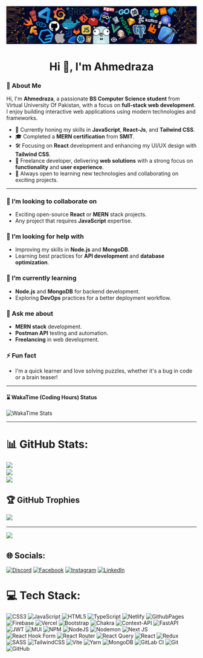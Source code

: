  <img src="https://github.com/ahmedrazabaloch/SMIT-WMA-BATCH-10/blob/main/Assets/background.png"> 


<h1 align="center">Hi 👋, I'm Ahmedraza</h1>

### 👋 About Me

Hi, I'm **Ahmedraza**, a passionate **BS Computer Science student** from Virtual University Of Pakistan, with a focus on **full-stack web development**. I enjoy building interactive web applications using modern technologies and frameworks.

- 🌱 Currently honing my skills in **JavaScript**, **React-Js**, and **Tailwind CSS**.  
- 🎓 Completed a **MERN certification** from **SMIT**.
- 🛠️ Focusing on **React** development and enhancing my UI/UX design with **Tailwind CSS**.
- 💼 Freelance developer, delivering **web solutions** with a strong focus on **functionality** and **user experience**.
- 🎯 Always open to learning new technologies and collaborating on exciting projects.

---

### 👯 I’m looking to collaborate on

- Exciting open-source **React** or **MERN** stack projects.
- Any project that requires **JavaScript** expertise.

### 🤝 I’m looking for help with

- Improving my skills in **Node.js** and **MongoDB**.
- Learning best practices for **API development** and **database optimization**.

### 🌱 I’m currently learning

- **Node.js** and **MongoDB** for backend development.
- Exploring **DevOps** practices for a better deployment workflow.

### 💬 Ask me about

- **MERN stack** development.
- **Postman API** testing and automation.
- **Freelancing** in web development.

### ⚡ Fun fact

- I'm a quick learner and love solving puzzles, whether it's a bug in code or a brain teaser!

---

#### ⌛ WakaTime (Coding Hours) Status

![WakaTime Stats](https://wakatime.com/badge/user/153ed0ab-cf88-4ca3-9f5e-e78272220f06.svg)

---

# 📊 GitHub Stats:
![](https://github-readme-stats.vercel.app/api?username=ahmedrazabaloch&theme=dark&hide_border=false&include_all_commits=false&count_private=false)<br/>
![](https://github-readme-streak-stats.herokuapp.com/?user=ahmedrazabaloch&theme=dark&hide_border=false)<br/>
![](https://github-readme-stats.vercel.app/api/top-langs/?username=ahmedrazabaloch&theme=dark&hide_border=false&include_all_commits=false&count_private=false&layout=compact)

## 🏆 GitHub Trophies
![](https://github-profile-trophy.vercel.app/?username=ahmedrazabaloch&theme=radical&no-frame=false&no-bg=true&margin-w=4)

---
[![](https://visitcount.itsvg.in/api?id=ahmedrazabaloch&icon=0&color=0)](https://visitcount.itsvg.in)

## 🌐 Socials:
[![Discord](https://img.shields.io/badge/Discord-%237289DA.svg?logo=discord&logoColor=white)](https://discord.gg/ahmedrazabaloch) [![Facebook](https://img.shields.io/badge/Facebook-%231877F2.svg?logo=Facebook&logoColor=white)](https://facebook.com/aahmedrazabaloch) [![Instagram](https://img.shields.io/badge/Instagram-%23E4405F.svg?logo=Instagram&logoColor=white)](https://instagram.com/aahmedrazabaloch) [![LinkedIn](https://img.shields.io/badge/LinkedIn-%230077B5.svg?logo=linkedin&logoColor=white)](https://linkedin.com/in/ahmedrazabaloch) 

# 💻 Tech Stack:
![CSS3](https://img.shields.io/badge/css3-%231572B6.svg?style=for-the-badge&logo=css3&logoColor=white) ![JavaScript](https://img.shields.io/badge/javascript-%23323330.svg?style=for-the-badge&logo=javascript&logoColor=%23F7DF1E) ![HTML5](https://img.shields.io/badge/html5-%23E34F26.svg?style=for-the-badge&logo=html5&logoColor=white) ![TypeScript](https://img.shields.io/badge/typescript-%23007ACC.svg?style=for-the-badge&logo=typescript&logoColor=white) ![Netlify](https://img.shields.io/badge/netlify-%23000000.svg?style=for-the-badge&logo=netlify&logoColor=#00C7B7) ![GithubPages](https://img.shields.io/badge/github%20pages-121013?style=for-the-badge&logo=github&logoColor=white) ![Firebase](https://img.shields.io/badge/firebase-%23039BE5.svg?style=for-the-badge&logo=firebase) ![Vercel](https://img.shields.io/badge/vercel-%23000000.svg?style=for-the-badge&logo=vercel&logoColor=white) ![Bootstrap](https://img.shields.io/badge/bootstrap-%238511FA.svg?style=for-the-badge&logo=bootstrap&logoColor=white) ![Chakra](https://img.shields.io/badge/chakra-%234ED1C5.svg?style=for-the-badge&logo=chakraui&logoColor=white) ![Context-API](https://img.shields.io/badge/Context--Api-000000?style=for-the-badge&logo=react) ![FastAPI](https://img.shields.io/badge/FastAPI-005571?style=for-the-badge&logo=fastapi) ![JWT](https://img.shields.io/badge/JWT-black?style=for-the-badge&logo=JSON%20web%20tokens) ![MUI](https://img.shields.io/badge/MUI-%230081CB.svg?style=for-the-badge&logo=mui&logoColor=white) ![NPM](https://img.shields.io/badge/NPM-%23CB3837.svg?style=for-the-badge&logo=npm&logoColor=white) ![NodeJS](https://img.shields.io/badge/node.js-6DA55F?style=for-the-badge&logo=node.js&logoColor=white) ![Nodemon](https://img.shields.io/badge/NODEMON-%23323330.svg?style=for-the-badge&logo=nodemon&logoColor=%BBDEAD) ![Next JS](https://img.shields.io/badge/Next-black?style=for-the-badge&logo=next.js&logoColor=white) ![React Hook Form](https://img.shields.io/badge/React%20Hook%20Form-%23EC5990.svg?style=for-the-badge&logo=reacthookform&logoColor=white) ![React Router](https://img.shields.io/badge/React_Router-CA4245?style=for-the-badge&logo=react-router&logoColor=white) ![React Query](https://img.shields.io/badge/-React%20Query-FF4154?style=for-the-badge&logo=react%20query&logoColor=white) ![React](https://img.shields.io/badge/react-%2320232a.svg?style=for-the-badge&logo=react&logoColor=%2361DAFB) ![Redux](https://img.shields.io/badge/redux-%23593d88.svg?style=for-the-badge&logo=redux&logoColor=white) ![SASS](https://img.shields.io/badge/SASS-hotpink.svg?style=for-the-badge&logo=SASS&logoColor=white) ![TailwindCSS](https://img.shields.io/badge/tailwindcss-%2338B2AC.svg?style=for-the-badge&logo=tailwind-css&logoColor=white) ![Vite](https://img.shields.io/badge/vite-%23646CFF.svg?style=for-the-badge&logo=vite&logoColor=white) ![Yarn](https://img.shields.io/badge/yarn-%232C8EBB.svg?style=for-the-badge&logo=yarn&logoColor=white) ![MongoDB](https://img.shields.io/badge/MongoDB-%234ea94b.svg?style=for-the-badge&logo=mongodb&logoColor=white) ![GitLab CI](https://img.shields.io/badge/gitlab%20CI-%23181717.svg?style=for-the-badge&logo=gitlab&logoColor=white) ![Git](https://img.shields.io/badge/git-%23F05033.svg?style=for-the-badge&logo=git&logoColor=white) ![GitHub](https://img.shields.io/badge/github-%23121011.svg?style=for-the-badge&logo=github&logoColor=white)
